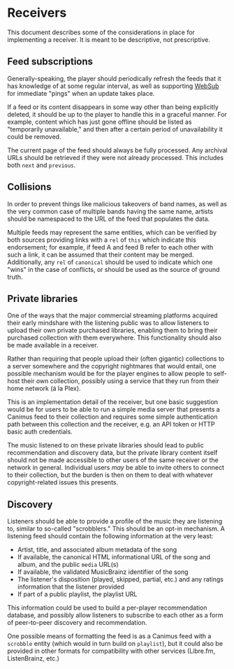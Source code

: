 # Receivers

This document describes some of the considerations in place for implementing a receiver. It is meant to be descriptive, not prescriptive.

## Feed subscriptions

Generally-speaking, the player should periodically refresh the feeds that it has knowledge of at some regular interval, as well as supporting [WebSub](https://en.wikipedia.org/wiki/WebSub) for immediate "pings" when an update takes place.

If a feed or its content disappears in some way other than being explicitly deleted, it should be up to the player to handle this in a graceful manner. For example, content which has just gone offline should be listed as "temporarily unavailable," and then after a certain period of unavailability it could be removed.

The current page of the feed should always be fully processed. Any archival URLs should be retrieved if they were not already processed. This includes both `next` and `previous`.

## Collisions

In order to prevent things like malicious takeovers of band names, as well as the very common case of multiple bands having the same name, artists should be namespaced to the URL of the feed that populates the data.

Multiple feeds may represent the same entities, which can be verified by both sources providing links with a `rel` of `this` which indicate this endorsement; for example, if feed A and feed B refer to each other with such a link, it can be assumed that their content may be merged. Additionally, any `rel` of `canonical` should be used to indicate which one "wins" in the case of conflicts, or should be used as the source of ground truth.

## Private libraries

One of the ways that the major commercial streaming platforms acquired their early mindshare with the listening public was to allow listeners to upload their own private purchased libraries, enabling them to bring their purchased collection with them everywhere. This functionality should also be made available in a receiver.

Rather than requiring that people upload their (often gigantic) collections to a server somewhere and the copyright nightmares that would entail, one possible mechanism would be for the player engines to allow people to self-host their own collection, possibly using a service that they run from their home network (á la Plex).

This is an implementation detail of the receiver, but one basic suggestion would be for users to be able to run a simple media server that presents a Canimus feed to their collection and requires some simple authentication path between this collection and the receiver, e.g. an API token or HTTP basic auth credentials.

The music listened to on these private libraries should lead to public recommendation and discovery data, but the private library content itself should not be made accessible to other users of the same receiver or the network in general. Individual users *may* be able to invite others to connect to their collection, but the burden is then on them to deal with whatever copyright-related issues this presents.

## Discovery

Listeners should be able to provide a profile of the music they are listening to, similar to so-called "scrobblers." This should be an opt-in mechanism. A listening feed should contain the following information at the very least:

* Artist, title, and associated album metadata of the song
* If available, the canonical HTML informational URL of the song and album, and the public `media` URL(s)
* If available, the validated MusicBrainz identifier of the song
* The listener's disposition (played, skipped, partial, etc.) and any ratings information that the listener provided
* If part of a public playlist, the playlist URL

This information could be used to build a per-player recommendation database, and possibly allow listeners to subscribe to each other as a form of peer-to-peer discovery and recommendation.

One possible means of formatting the feed is as a Canimus feed with a `scrobble` entity (which would in turn build on `playlist`), but it could also be provided in other formats for compatibility with other services (Libre.fm, ListenBrainz, etc.)
